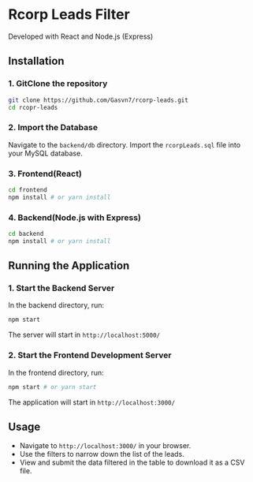 # Rcorp Leads Filter

Developed with React and Node.js (Express)

## Installation

### 1. GitClone the repository
```bash
git clone https://github.com/Gasvn7/rcorp-leads.git
cd rcopr-leads
```

### 2. Import the Database
Navigate to the `backend/db` directory.
Import the `rcorpLeads.sql` file into your MySQL database.

### 3. Frontend(React)
```bash
cd frontend
npm install # or yarn install
```

### 4. Backend(Node.js with Express)
```bash
cd backend
npm install # or yarn install
```

## Running the Application

### 1. Start the Backend Server
In the backend directory, run:
```bash
npm start
```
The server will start in `http://localhost:5000/`

### 2. Start the Frontend Development Server
In the frontend directory, run:
```bash
npm start # or yarn start
```
The application will start in `http://localhost:3000/`

## Usage

- Navigate to `http://localhost:3000/` in your browser.
- Use the filters to narrow down the list of the leads.
- View and submit the data filtered in the table to download it as a CSV file.